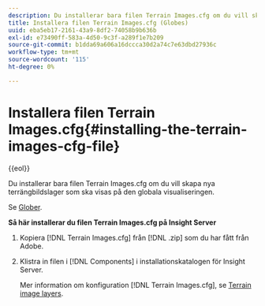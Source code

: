 ```yaml
---
description: Du installerar bara filen Terrain Images.cfg om du vill skapa nya terrängbildslager som ska visas på den globala visualiseringen.
title: Installera filen Terrain Images.cfg (Globes)
uuid: eba5eb17-2161-43a9-8df2-74058b9b636b
exl-id: e73490ff-583a-4d50-9c3f-a289f1e7b209
source-git-commit: b1dda69a606a16dccca30d2a74c7e63dbd27936c
workflow-type: tm+mt
source-wordcount: '115'
ht-degree: 0%

---
```


# Installera filen Terrain Images.cfg{#installing-the-terrain-images-cfg-file}

{{eol}}

Du installerar bara filen Terrain Images.cfg om du vill skapa nya terrängbildslager som ska visas på den globala visualiseringen.

Se [Glober](https://experienceleague.adobe.com/docs/data-workbench/using/client/analysis-visualizations/globes/c-globes.html).

**Så här installerar du filen Terrain Images.cfg på Insight Server**

1. Kopiera [!DNL Terrain Images.cfg] från [!DNL .zip] som du har fått från Adobe.
1. Klistra in filen i [!DNL Components] i installationskatalogen för Insight Server.

   Mer information om konfiguration [!DNL Terrain Images.cfg], se [Terrain image layers](https://experienceleague.adobe.com/docs/data-workbench/using/geography/imagery-layers/terrain-image-layers/c-trn-img-lyrs.html).
